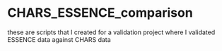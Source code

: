 # CHARS_ESSENCE_comparison
these are scripts that I created for a validation project where I validated ESSENCE data against CHARS data
